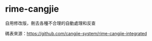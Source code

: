 # rime-cangjie

自用修改版，刪去各種不合理的自動處理和反查

碼表來源：https://github.com/cangjie-system/rime-cangjie-integrated